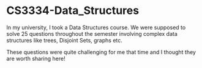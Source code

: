 # CS3334-Data_Structures
In my university, I took a Data Structures course. We were supposed to solve 25 questions throughout the semester involving complex data structures like trees, Disjoint Sets, graphs etc.


These questions were quite challenging for me that time and I thought they are worth sharing here!
